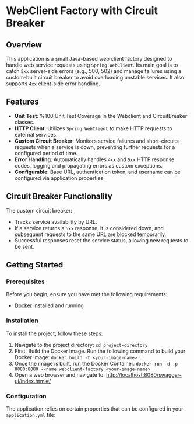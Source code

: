 # WebClient Factory with Circuit Breaker

## Overview
This application is a small Java-based web client factory designed to handle web service requests using `Spring WebClient`. Its main goal is to catch `5xx` server-side errors (e.g., 500, 502) and manage failures using a custom-built circuit breaker to avoid overloading unstable services. It also supports `4xx` client-side error handling.

## Features
- **Unit Test**: %100 Unit Test Coverage in the Webclient and CircuitBreaker classes.
- **HTTP Client**: Utilizes `Spring WebClient` to make HTTP requests to external services.
- **Custom Circuit Breaker**: Monitors service failures and short-circuits requests when a service is down, preventing further requests for a configured period of time.
- **Error Handling**: Automatically handles `4xx` and `5xx` HTTP response codes, logging and propagating errors as custom exceptions.
- **Configurable**: Base URL, authentication token, and username can be configured via application properties.

## Circuit Breaker Functionality
The custom circuit breaker:
- Tracks service availability by URL.
- If a service returns a `5xx` response, it is considered down, and subsequent requests to the same URL are blocked temporarily.
- Successful responses reset the service status, allowing new requests to be sent.

## Getting Started
### Prerequisites

Before you begin, ensure you have met the following requirements:

- [Docker](https://www.docker.com/) installed and running



### Installation
To install the project, follow these steps:

1. Navigate to the project directory: `cd project-directory`
2. First, Build the Docker Image. Run the following command to build your Docker image:
   `docker build -t <your-image-name> .`
3. Once the image is built, run the Docker Container.
`docker run -d -p 8080:8080 --name webclient-factory <your-image-name>`
4. Open a web browser and navigate to: [http://localhost:8080/swagger-ui/index.html#/](http://localhost:8080/swagger-ui/index.html#/)

### Configuration
The application relies on certain properties that can be configured in your `application.yml` file:
